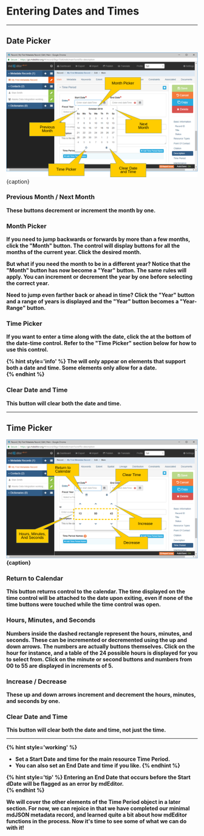 # Entering Dates and Times 
---

## Date Picker

![Editing Window - Date Picker](/assets/get-started/edit-window-date-picker.png){caption}

### <span><strong class="fa fa-angle-double-left"> <strong class="fa fa-angle-double-right"></span> Previous Month / Next Month

These buttons decrement or increment the month by one.  

### Month Picker

If you need to jump backwards or forwards by more than a few months, click the "Month" button.  The control will display buttons for all the months of the current year.  Click the desired month.

But what if you need the month to be in a different year?  Notice that the "Month" button has now become a "Year" button.  The same rules will apply.  You can increment or decrement the year by one before selecting the correct year.  

Need to jump even farther back or ahead in time?  Click the "Year" button and a range of years is displayed and the "Year" button becomes a "Year-Range" button.  

### <i class="fa fa-clock-o"> </i> Time Picker

If you want to enter a time along with the date, click the <i class="fa fa-clock-o"> </i> at the bottom of the date-time control.  Refer to the "Time Picker" section below for how to use this control.

{% hint style='info' %}
  The <i class="fa fa-clock-o"> </i> will only appear on elements that support both a date and time.  Some elements only allow for a date.  
{% endhint %}

### <i class="fa fa-trash"> </i> Clear Date and Time

This button will clear both the date and time.

---

## Time Picker

![Editing Window - Time Picker](/assets/get-started/edit-window-time-picker.png){caption}

### <i class="fa fa-calendar"> </i> Return to Calendar

This button returns control to the calendar.  The time displayed on the time control will be attached to the date upon exiting, even if none of the time buttons were touched while the time control was open.  

### Hours, Minutes, and Seconds 

Numbers inside the dashed rectangle represent the hours, minutes, and seconds.  These can be incremented or decremented using the up and down arrows.  The numbers are actually buttons themselves.  Click on the hour for instance, and a table of the 24 possible hours is displayed for you to select from.  Click on the minute or second buttons and numbers from 00 to 55 are displayed in increments of 5.  

### <span><strong class="fa fa-angle-up"> <strong class="fa fa-angle-down"></span> Increase / Decrease

These up and down arrows increment and decrement the hours, minutes, and seconds by one.  

### <i class="fa fa-trash"> </i> Clear Date and Time

This button will clear both the date and time, not just the time.

---

{% hint style='working' %}
  * Set a <span class="md-element">Start Date</span> and time for the main resource <span class="md-panel">Time Period</span>.
  * You can also set an <span class="md-element">End Date</span> and time if you like.
{% endhint %}

{% hint style='tip' %}
  Entering an <span class="md-element">End Date</span> that occurs before the <span class="md-element">Start dDate</span> will be flagged as an error by mdEditor.  
{% endhint %}

We will cover the other elements of the <span class="md-panel">Time Period</span> object in a later section.  For now, we can rejoice in that we have completed our minimal mdJSON metadata record, and learned quite a bit about how mdEditor functions in the process.  Now it's time to see some of what we can do with it!
